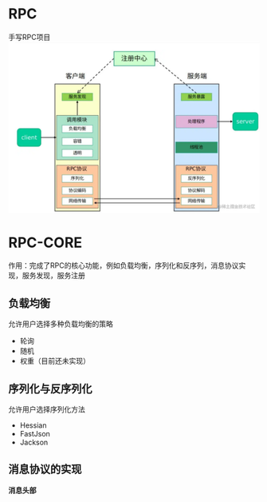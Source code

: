 # RPC
手写RPC项目
![img.png](img.png)

# RPC-CORE
作用：完成了RPC的核心功能，例如负载均衡，序列化和反序列，消息协议实现，服务发现，服务注册
## 负载均衡

允许用户选择多种负载均衡的策略
- 轮询
- 随机
- 权重（目前还未实现）

## 序列化与反序列化

允许用户选择序列化方法

- Hessian
- FastJson
- Jackson

## 消息协议的实现

**消息头部**







